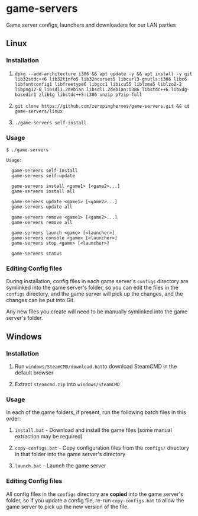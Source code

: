 # game-servers
Game server configs, launchers and downloaders for our LAN parties

## Linux

### Installation

1. `dpkg --add-architecture i386 && apt update -y && apt install -y git lib32stdc++6 lib32tinfo5 lib32ncurses5 libcurl3-gnutls:i386 libc6 libfontconfig1 libfreetype6 libgcc1 libicu55 liblzma5 liblzo2-2 libpng12-0 libsdl1.2debian libsdl1.2debian:i386 libstdc++6 libxdg-basedir1 zlib1g libstdc++5:i386 unzip p7zip-full`

2. `git clone https://github.com/zeropingheroes/game-servers.git && cd game-servers/linux`

3. `./game-servers self-install`

### Usage

    $ ./game-servers

    Usage:

      game-servers self-install
      game-servers self-update

      game-servers install <game1> [<game2>...]
      game-servers install all

      game-servers update <game1> [<game2>...]
      game-servers update all

      game-servers remove <game1> [<game2>...]
      game-servers remove all

      game-servers launch <game> [<launcher>]
      game-servers console <game> [<launcher>]
      game-servers stop <game> [<launcher>]

      game-servers status
      
### Editing Config files

During installation, config files in each game server's `configs` directory are symlinked into the game server's folder, so you can edit the files in the `configs` directory, and the game server will pick up the changes, and the changes can be put into Git.

Any new files you create will need to be manually symlinked into the game server's folder.

## Windows

### Installation

1. Run `windows/SteamCMD/download.bat`to download SteamCMD in the default browser

2. Extract `steamcmd.zip` into `windows/SteamCMD`

### Usage

In each of the game folders, if present, run the following batch files in this order:

1. `install.bat` - Download and install the game files (some manual extraction may be required)

2. `copy-configs.bat` - Copy configuration files from the `configs/` directory in that folder into the game server's directory

3. `launch.bat` - Launch the game server

### Editing Config files

All config files in the `configs` directory are **copied** into the game server's folder, so if you update a config file, re-run `copy-configs.bat` to allow the game server to pick up the new version of the file.
